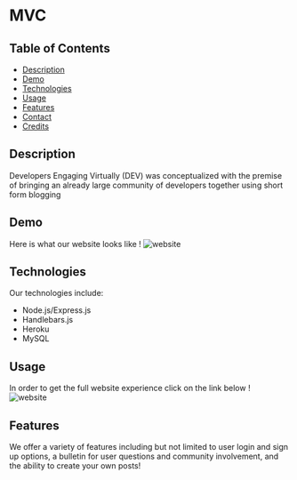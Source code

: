 # MVC

## Table of Contents
* [Description](#Description)
* [Demo](#Demo)
* [Technologies](#Technologies)
* [Usage](#Usage)
* [Features](#Features)
* [Contact](#Contact)
* [Credits](#Credits)

## Description
Developers Engaging Virtually (DEV) was conceptualized with the premise of bringing an already large community of developers together using short form blogging


## Demo
Here is what our website looks like !
![website](./)


## Technologies
Our technologies include:
- Node.js/Express.js
- Handlebars.js
- Heroku
- MySQL


## Usage
In order to get the full website experience click on the link below !
![website](./)

## Features
We offer a variety of features including but not limited to user login and sign up options, a bulletin for user questions and community involvement, and the ability to create your own posts!



